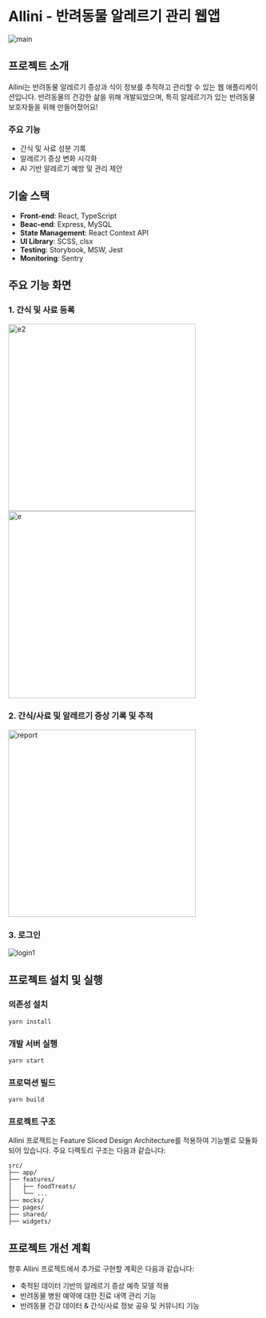 # Allini - 반려동물 알레르기 관리 웹앱

![main](https://github.com/user-attachments/assets/d3b72b4c-7e07-4749-aa16-05d2c38f3137)

## 프로젝트 소개

Allini는 반려동물 알레르기 증상과 식이 정보를 추적하고 관리할 수 있는 웹 애플리케이션입니다.
반려동물의 건강한 삶을 위해 개발되었으며, 특히 알레르기가 있는 반려동물 보호자들을 위해 만들어졌어요!

### 주요 기능

- 간식 및 사료 성분 기록
- 알레르기 증상 변화 시각화
- AI 기반 알레르기 예방 및 관리 제안

## 기술 스택

- **Front-end**: React, TypeScript
- **Beac-end**: Express, MySQL
- **State Management**: React Context API
- **UI Library**: SCSS, clsx
- **Testing**: Storybook, MSW, Jest
- **Monitoring**: Sentry

## 주요 기능 화면

### 1. 간식 및 사료 등록

<img width="375" alt="e2" src="https://github.com/user-attachments/assets/445b008a-e28a-4c97-94df-a75a643b32b0">
<img width="375" alt="e" src="https://github.com/user-attachments/assets/ec431253-0650-4907-8465-0b07a4943a6e">

### 2. 간식/사료 및 알레르기 증상 기록 및 추적

<img width="375" alt="report" src="https://github.com/user-attachments/assets/d2f6292d-67a6-4dc2-807f-56f8a3887d5c">

### 3. 로그인

![login1](https://github.com/user-attachments/assets/861fac48-ca52-4332-9894-0ff65b9fc340)

<!-- ### 4. AI 기반 제안 구현 예정 -->

## 프로젝트 설치 및 실행

### 의존성 설치

```bash
yarn install
```

### 개발 서버 실행

```bash
yarn start
```

### 프로덕션 빌드

```bash
yarn build
```

### 프로젝트 구조

Allini 프로젝트는 Feature Sliced Design Architecture를 적용하여 기능별로 모듈화되어 있습니다.
주요 디렉토리 구조는 다음과 같습니다:

```
src/
├── app/
├── features/
│   ├── foodTreats/
│   └── ...
├── mocks/
├── pages/
├── shared/
├── widgets/
```

## 프로젝트 개선 계획

향후 Allini 프로젝트에서 추가로 구현할 계획은 다음과 같습니다:

- 축적된 데이터 기반의 알레르기 증상 예측 모델 적용
- 반려동물 병원 예약에 대한 진료 내역 관리 기능
- 반려동물 건강 데이터 & 간식/사료 정보 공유 및 커뮤니티 기능
